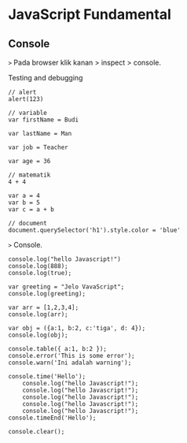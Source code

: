 # JavaScript Fundamental

## Console

```>``` Pada browser klik kanan > inspect > console.

Testing and debugging

```
// alert
alert(123)

// variable
var firstName = Budi

var lastName = Man

var job = Teacher

var age = 36

// matematik
4 + 4

var a = 4
var b = 5
var c = a + b

// document
document.querySelector('h1').style.color = 'blue'
```

```>``` Console.

```
console.log("hello Javascript!")
console.log(888);
console.log(true);

var greeting = "Jelo VavaScript";
console.log(greeting);

var arr = [1,2,3,4];
console.log(arr);

var obj = ({a:1, b:2, c:'tiga', d: 4});
console.log(obj);

console.table({ a:1, b:2 });
console.error('This is some error');
console.warn('Ini adalah warning');

console.time('Hello');
	console.log("hello Javascript!");
	console.log("hello Javascript!");
	console.log("hello Javascript!");
	console.log("hello Javascript!");
	console.log("hello Javascript!");
console.timeEnd('Hello');

console.clear();
```

